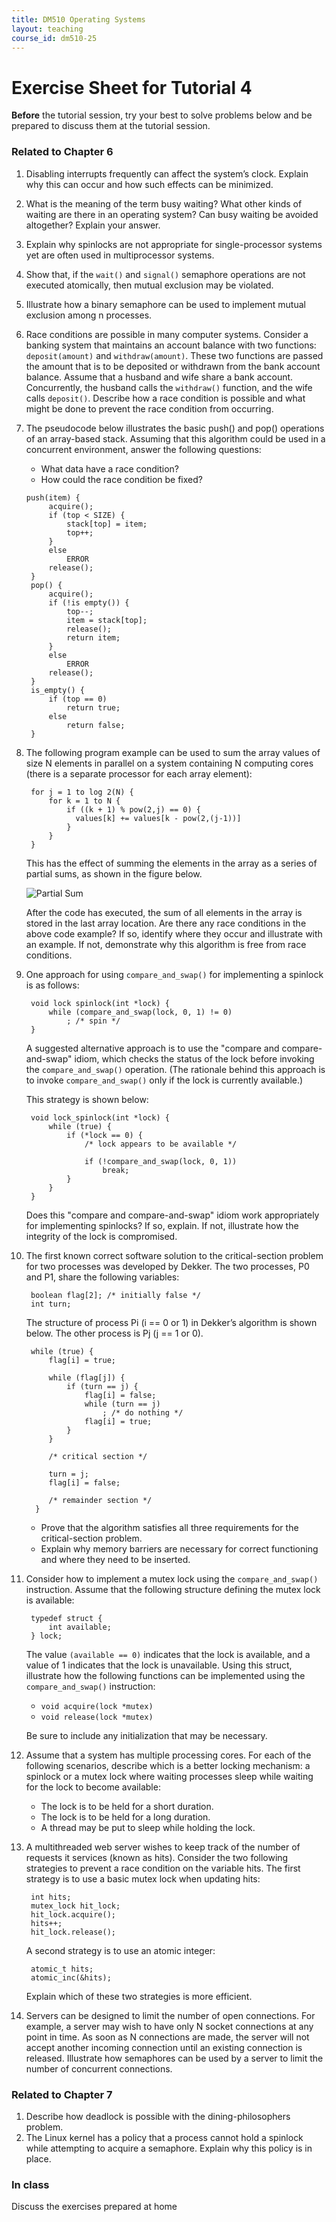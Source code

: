 ```yaml
---
title: DM510 Operating Systems
layout: teaching
course_id: dm510-25
---
```


# Exercise Sheet for Tutorial 4

**Before** the tutorial session, try your best to solve problems below and be prepared to discuss them at the tutorial session.

### Related to Chapter 6
1. Disabling interrupts frequently can affect the system’s clock. Explain why this can occur and how such effects can be minimized.
2. What is the meaning of the term busy waiting? What other kinds of waiting are there in an operating system? Can busy waiting be avoided altogether? Explain your answer.
3. Explain why spinlocks are not appropriate for single-processor systems yet are often used in multiprocessor systems.
4. Show that, if the `wait()` and `signal()` semaphore operations are not executed atomically, then mutual exclusion may be violated.
5. Illustrate how a binary semaphore can be used to implement mutual exclusion among n processes.
6. Race conditions are possible in many computer systems. Consider a banking system that maintains an account balance with two functions: `deposit(amount)` and `withdraw(amount)`. These two functions are passed the amount that is to be deposited or withdrawn from the bank account balance. Assume that a husband and wife share a bank account. Concurrently, the husband calls the `withdraw()` function, and the wife calls `deposit()`. Describe how a race condition is possible and what might be done to prevent the race condition from occurring.
7. The pseudocode below illustrates the basic push() and pop() operations of an array-based stack. Assuming that this algorithm could be used in a concurrent environment, answer the following questions:
    - What data have a race condition?
    - How could the race condition be fixed?
    ```
    push(item) {
         acquire();
         if (top < SIZE) {
             stack[top] = item;
             top++;
         }
         else
             ERROR
         release();
     }
     pop() {
         acquire();
         if (!is empty()) {
             top--;
             item = stack[top];
             release();
             return item;
         }
         else
             ERROR
         release();
     }
     is_empty() {
         if (top == 0)
             return true;
         else
             return false;
     }
    ```
8. The following program example can be used to sum the array values of size N elements in parallel on a system containing N computing cores (there is a separate processor for each array element):
    ```
     for j = 1 to log 2(N) {
         for k = 1 to N {
             if ((k + 1) % pow(2,j) == 0) {
               values[k] += values[k - pow(2,(j-1))]
             }
         }
     }
    ```
    This has the effect of summing the elements in the array as a series of partial sums, as shown in the figure below.

    ![Partial Sum](partialsum.png)

    After the code has executed, the sum of all elements in the array is stored in the last array location. Are there any race conditions in the above code example? If so, identify where they occur and illustrate with an example. If not, demonstrate why this algorithm is free from race conditions.
8. One approach for using `compare_and_swap()` for implementing a spinlock is as follows:
    ```
     void lock spinlock(int *lock) {
         while (compare_and_swap(lock, 0, 1) != 0)
             ; /* spin */
     }
    ```
    A suggested alternative approach is to use the "compare and compare-and-swap" idiom, which checks the status of the lock before invoking the `compare_and_swap()` operation. (The rationale behind this approach is to invoke `compare_and_swap()` only if the lock is currently available.)

    This strategy is shown below:
    ```
     void lock_spinlock(int *lock) {
         while (true) {
             if (*lock == 0) {
                 /* lock appears to be available */

                 if (!compare_and_swap(lock, 0, 1))
                     break;
             }
         }
     }
    ```
    Does this "compare and compare-and-swap" idiom work appropriately for implementing spinlocks? If so, explain. If not, illustrate how the integrity of the lock is compromised.
9. The first known correct software solution to the critical-section problem for two processes was developed by Dekker. The two processes, P0 and P1, share the following variables:
    ```
     boolean flag[2]; /* initially false */
     int turn;
    ```
    The structure of process Pi (i == 0 or 1) in Dekker’s algorithm is shown below. The other process is Pj (j == 1 or 0).
    ```
     while (true) {
         flag[i] = true;

         while (flag[j]) {
             if (turn == j) {
                 flag[i] = false;
                 while (turn == j)
                     ; /* do nothing */
                 flag[i] = true;
             }
         }

         /* critical section */

         turn = j;
         flag[i] = false;

         /* remainder section */
      }
    ```
    - Prove that the algorithm satisfies all three requirements for the critical-section problem.
    - Explain why memory barriers are necessary for correct functioning and where they need to be inserted.
10. Consider how to implement a mutex lock using the `compare_and_swap()` instruction. Assume that the following structure defining the mutex lock is available:
    ```
     typedef struct {
         int available;
     } lock;
    ```
    The value `(available == 0)` indicates that the lock is available, and a value of 1 indicates that the lock is unavailable. Using this struct, illustrate how the following functions can be implemented using the `compare_and_swap()` instruction:
    - `void acquire(lock *mutex)`
    - `void release(lock *mutex)`

    Be sure to include any initialization that may be necessary.
11. Assume that a system has multiple processing cores. For each of the following scenarios, describe which is a better locking mechanism: a spinlock or a mutex lock where waiting processes sleep while waiting for the lock to become available:
    - The lock is to be held for a short duration.
    - The lock is to be held for a long duration.
    - A thread may be put to sleep while holding the lock.
12. A multithreaded web server wishes to keep track of the number of requests it services (known as hits). Consider the two following strategies to prevent a race condition on the variable hits. The first strategy is to use a basic mutex lock when updating hits:
    ```
     int hits;
     mutex_lock hit_lock;
     hit_lock.acquire();
     hits++;
     hit_lock.release();
    ```
    A second strategy is to use an atomic integer:
    ```
     atomic_t hits;
     atomic_inc(&hits);
    ```
    Explain which of these two strategies is more efficient.
13. Servers can be designed to limit the number of open connections. For example, a server may wish to have only N socket connections at any point in time. As soon as N connections are made, the server will not accept another incoming connection until an existing connection is released. Illustrate how semaphores can be used by a server to limit the number of concurrent connections.

### Related to Chapter 7
1. Describe how deadlock is possible with the dining-philosophers problem.
2. The Linux kernel has a policy that a process cannot hold a spinlock while attempting to acquire a semaphore. Explain why this policy is in place.

### In class
Discuss the exercises prepared at home
